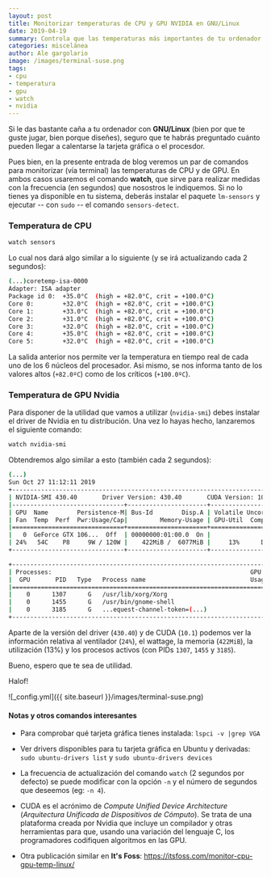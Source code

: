 ```yaml
---
layout: post
title: Monitorizar temperaturas de CPU y GPU NVIDIA en GNU/Linux
date: 2019-04-19
summary: Controla que las temperaturas más importantes de tu ordenador están dentro de rangos deseables
categories: miscelánea
author: Ale gargolario
image: /images/terminal-suse.png
tags:
- cpu
- temperatura
- gpu
- watch
- nvidia
---
```


Si le das bastante caña a tu ordenador con **GNU/Linux** (bien por que te guste jugar, bien porque diseñes), seguro que te habrás preguntado cuánto pueden llegar a calentarse la tarjeta gráfica o el procesdor.

Pues bien, en la presente entrada de blog veremos un par de comandos para monitorizar (vía terminal) las temperaturas de CPU y de GPU. En ambos casos usaremos el comando **watch**, que sirve para realizar medidas con la frecuencia (en segundos) que nosostros le indiquemos. Si no lo tienes ya disponible en tu sistema, deberás instalar el paquete `lm-sensors` y ejecutar -- con `sudo` -- el comando `sensors-detect`.

### Temperatura de CPU

```bash
watch sensors
```

Lo cual nos dará algo similar a lo siguiente (y se irá actualizando cada 2 segundos):

```bash
(...)coretemp-isa-0000
Adapter: ISA adapter
Package id 0:  +35.0°C  (high = +82.0°C, crit = +100.0°C)
Core 0:        +32.0°C  (high = +82.0°C, crit = +100.0°C)
Core 1:        +33.0°C  (high = +82.0°C, crit = +100.0°C)
Core 2:        +31.0°C  (high = +82.0°C, crit = +100.0°C)
Core 3:        +32.0°C  (high = +82.0°C, crit = +100.0°C)
Core 4:        +35.0°C  (high = +82.0°C, crit = +100.0°C)
Core 5:        +32.0°C  (high = +82.0°C, crit = +100.0°C)
```

La salida anterior nos permite ver la temperatura en tiempo real de cada uno de los 6 núcleos del procesador. Asi mismo, se nos informa tanto de los valores altos (`+82.0ºC`) como de los críticos (`+100.0ºC`).

### Temperatura de GPU Nvidia

Para disponer de la utilidad que vamos a utilizar (`nvidia-smi`) debes instalar el driver de Nvidia en tu distribución. Una vez lo hayas hecho, lanzaremos el siguiente comando:

```bash
watch nvidia-smi
```
Obtendremos algo similar a esto (también cada 2 segundos):

```bash
(...)
Sun Oct 27 11:12:11 2019
+-----------------------------------------------------------------------------+
| NVIDIA-SMI 430.40       Driver Version: 430.40       CUDA Version: 10.1     |
|-------------------------------+----------------------+----------------------+
| GPU  Name        Persistence-M| Bus-Id        Disp.A | Volatile Uncorr. ECC |
| Fan  Temp  Perf  Pwr:Usage/Cap|         Memory-Usage | GPU-Util  Compute M. |
|===============================+======================+======================|
|   0  GeForce GTX 106...  Off  | 00000000:01:00.0  On |                  N/A |
| 24%   54C    P8     9W / 120W |    422MiB /  6077MiB |     13%      Default |
+-------------------------------+----------------------+----------------------+

+-----------------------------------------------------------------------------+
| Processes:                                                       GPU Memory |
|  GPU       PID   Type   Process name                             Usage      |
|=============================================================================|
|    0      1307      G   /usr/lib/xorg/Xorg                           211MiB |
|    0      1455      G   /usr/bin/gnome-shell                         152MiB |
|    0      3185      G   ...equest-channel-token=(...)                 56MiB |
+-----------------------------------------------------------------------------+

```
Aparte de la versión del driver (`430.40`) y de CUDA (`10.1`) podemos ver la información relativa al ventilador (`24%`), el wattage, la memoria (`422MiB`), la utilización (13%) y los procesos activos (con PIDs `1307`, `1455` y `3185`).

Bueno, espero que te sea de utilidad.

Halof!

![_config.yml]({{ site.baseurl }}/images/terminal-suse.png)

#### Notas y otros comandos interesantes

+ Para comprobar qué tarjeta gráfica tienes instalada: `lspci -v |grep VGA`

+ Ver drivers disponibles para tu tarjeta gráfica en Ubuntu y derivadas: `sudo ubuntu-drivers list` y `sudo ubuntu-drivers devices`

+ La frecuencia de actualización del comando `watch` (2 segundos por defecto) se puede modificar con la opción `-n` y el número de segundos que deseemos (eg: `-n 4`).

+ CUDA es el acrónimo de _Compute Unified Device Architecture_ (_Arquitectura Unificada de Dispositivos de Cómputo_). Se trata de una plataforma creada por Nvidia que incluye un compilador y otras herramientas para que, usando una variación del lenguaje C, los programadores codifiquen algoritmos en las GPU.

+ Otra publicación similar en **It's Foss**: <https://itsfoss.com/monitor-cpu-gpu-temp-linux/>

